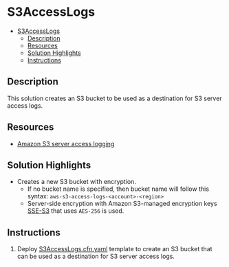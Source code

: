 # S3AccessLogs

- [S3AccessLogs](#s3accesslogs)
  - [Description](#description)
  - [Resources](#resources)
  - [Solution Highlights](#solution-highlights)
  - [Instructions](#instructions)

## Description

This solution creates an S3 bucket to be used as a destination for S3 server access logs.

## Resources

- [Amazon S3 server access logging](https://docs.aws.amazon.com/AmazonS3/latest/dev/ServerLogs.html)

## Solution Highlights

- Creates a new S3 bucket with encryption.
  - If no bucket name is specified, then bucket name will follow this syntax: `aws-s3-access-logs-<account>-<region>`
  - Server-side encryption with Amazon S3-managed encryption keys
    [SSE-S3](https://docs.aws.amazon.com/AmazonS3/latest/dev/UsingServerSideEncryption.html) that uses `AES-256` is used.

## Instructions

1. Deploy [S3AccessLogs.cfn.yaml](templates/S3AccessLogs.cfn.yaml) template to create an S3 bucket that can be used as a destination for S3 server
   access logs.
